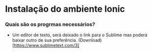 # Instalação do ambiente Ionic #

### Quais são os progrmas necessários? ###

* Um editor de texto, será deixado o link para o Sublime mas poderá baixar outro de sua preferência. (Download)[https://www.sublimetext.com/3]
